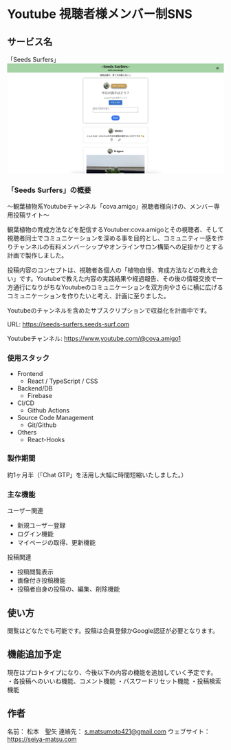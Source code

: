 # Youtube 視聴者様メンバー制SNS 

## サービス名
「Seeds Surfers」
<img width="1678" alt="seeds-surfers-image" src="/public/image/seeds-surfers-image.png">

### 「Seeds Surfers」の概要

〜観葉植物系Youtubeチャンネル「cova.amigo」視聴者様向けの、メンバー専用投稿サイト〜

観葉植物の育成方法などを配信するYoutuber:cova.amigoとその視聴者、そして視聴者同士でコミュニケーションを深める事を目的とし、コミュニティー感を作りチャンネルの有料メンバーシップやオンラインサロン構築への足掛かりとする計画で製作しました。

投稿内容のコンセプトは、視聴者各個人の「植物自慢、育成方法などの教え合い」です。Youtubeで教えた内容の実践結果や経過報告、その後の情報交換で一方通行になりがちなYoutubeのコミュニケーションを双方向やさらに横に広げるコミュニケーションを作りたいと考え、計画に至りました。

Youtubeのチャンネルを含めたサブスクリプションで収益化を計画中です。

URL: https://seeds-surfers.seeds-surf.com

Youtubeチャンネル: https://www.youtube.com/@cova.amigo1

### 使用スタック

- Frontend
    - React / TypeScript / CSS
- Backend/DB
    - Firebase
- CI/CD
    - Github Actions
- Source Code Management
    - Git/Github
- Others
    - React-Hooks

### 製作期間

約1ヶ月半（「Chat GTP」を活用し大幅に時間短縮いたしました。）

### 主な機能

ユーザー関連

- 新規ユーザー登録
- ログイン機能
- マイページの取得、更新機能

投稿関連

- 投稿閲覧表示
- 画像付き投稿機能
- 投稿者自身の投稿の、編集、削除機能

## 使い方

閲覧はどなたでも可能です。投稿は会員登録かGoogle認証が必要となります。

## 機能追加予定

現在はプロトタイプになり、今後以下の内容の機能を追加していく予定です。
・各投稿へのいいね機能、コメント機能
・パスワードリセット機能
・投稿検索機能

## 作者
名前： 松本　聖矢
連絡先： s.matsumoto421@gmail.com
ウェブサイト：https://seiya-matsu.com

